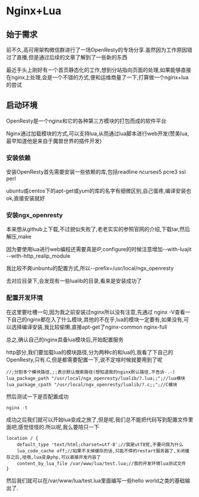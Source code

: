 # Nginx+Lua

## 始于需求

前不久,高可用架构微信群进行了一场OpenResty的专场分享.虽然因为工作原因错过了直播,但是通过后续的文章了解到了一些新的东西

最近手头上刚好有一个首页静态化的工作,想到分站指向页面的处理,如果能够直接在nginx上处理,会是一个不错的方式,便和运维商量了一下,打算做一个nginx+lua的尝试

## 启动环境

OpenResty是一个nginx和它的各种第三方模块的打包而成的软件平台

Nginx通过加载模块的方式,可以支持lua,从而通过lua脚本进行web开发(赞美lua,最早知道他是来自于魔兽世界的插件开发)

### 安装依赖

安装OpenResty首先需要安装一些依赖的库,包括readline ncurses5 pcre3 ssl perl

ubuntu或centos下的apt-get或yum的库的名字有细微区别,自己蛋疼,编译安装也ok,直接安装就好

### 安装ngx_openresty

本来想从github上下载,不过貌似失败了,老老实实的参照官网的介绍,下载tar,然后解压,make

因为要使用lua进行web编程还需要真是IP,configure的时候注意增加--with-luajit --with-http_realip_module

我比较不爽unbuntu的配置方式,所以--prefix=/usr/local/ngx_openresty

去对应目录下,会发现有一些lualib的目录,看来是安装成功了

### 配置开发环境

在这里要吐槽一句,因为我之前安装过nginx所以没有注意,先通过 nginx -V查看一下自己的nginx都在入了什么模块,其他的不在乎,lua的模块一定要有,如果没有,可以选择编译安装,我比较偷懒,直接apt-get了nginx-common nginx-full

总之,确认自己的nginx具备lua模块后,开始配置服务

http部分,我们要加载lua的模块路径,分为两种c的和lua的,我看了下自己的OpenResty,只有.C,但是都需要配置一下,说不定啥时候就要用到了呢

```nginx
//;分割多个模块路径,;;表示默认搜索路径(想知道我的nginx默认路径,不告诉-.-)
lua_package_path "/usr/local/ngx_openresty/lualib/?.lua;;";//lua模块
lua_package_cpath "/usr/local/ngx_openresty/lualib/?.c;;";//C模块
```
然后测试一下是否配置成功

```shell
nginx -t
```
成功之后我们就可以开始lua变成之旅了,但是呢,我们总不能把代码写到配置文件里面吧,感觉怪怪的.所以呢,我么要陪只一下

```nginx
location / {
	default_type 'text/html;charset=utf-8';//我是utf8党,不要问我为什么
	lua_code_cache off;//如果不关掉缓存的话,只能不停的restart服务器了,关闭缓存之后,哇哦,lua变身php,可以直接开发内容了
	content_by_lua_file /var/www/lua/test.lua;//我的开发环境lua测试文件
}
```
然后我们就可以在/var/www/lua/test.lua里面编写一些hello world之类的基础输出了.
